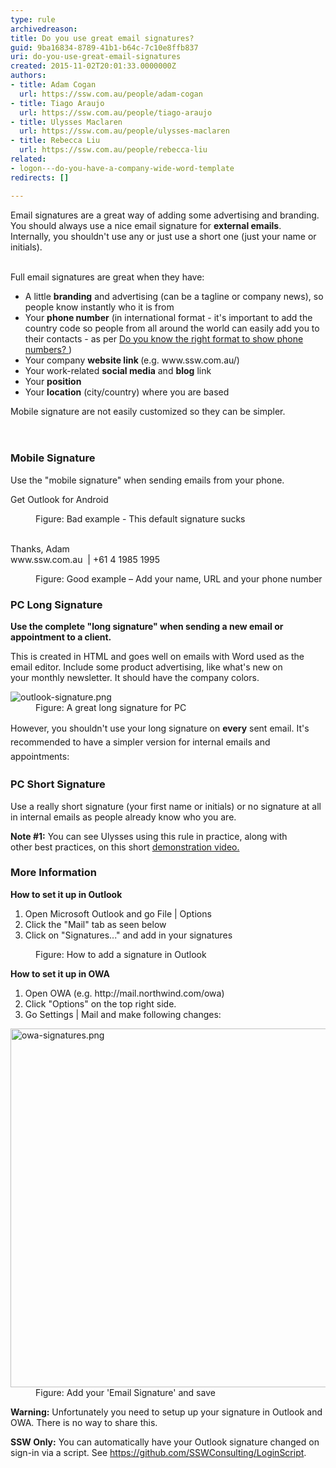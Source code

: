 ```yaml
---
type: rule
archivedreason: 
title: Do you use great email signatures?
guid: 9ba16834-8789-41b1-b64c-7c10e8ffb837
uri: do-you-use-great-email-signatures
created: 2015-11-02T20:01:33.0000000Z
authors:
- title: Adam Cogan
  url: https://ssw.com.au/people/adam-cogan
- title: Tiago Araujo
  url: https://ssw.com.au/people/tiago-araujo
- title: Ulysses Maclaren
  url: https://ssw.com.au/people/ulysses-maclaren
- title: Rebecca Liu
  url: https://ssw.com.au/people/rebecca-liu
related:
- logon---do-you-have-a-company-wide-word-template
redirects: []

---
```



<div><div aria-labelledby="ctl00_PlaceHolderMain_ContentTop_label" style="display&#58;inline;">Email signatures are a great way of adding some advertising and branding. You should always&#160;use a nice email signature&#160;for&#160;<strong>external emails</strong>.<div>Internally, you shouldn't use any or just use a short one (just&#160;your​ name or initials).<br><br></div></div></div><p>Full email signatures are great when they have&#58;<br></p><ul><li>A little&#160;<b>branding</b>&#160;and&#160;advertising&#160;(can be a tagline or company news), so people know instantly who it is from</li><li>Your <b>phone number</b> (in international format - it's important to add the country code so people from all around the world can easily add you&#160;to their contacts - as per&#160;<a href="/_layouts/15/FIXUPREDIRECT.ASPX?WebId=3dfc0e07-e23a-4cbb-aac2-e778b71166a2&amp;TermSetId=07da3ddf-0924-4cd2-a6d4-a4809ae20160&amp;TermId=19e719e8-a1ff-47c4-a642-5c7e3189f25e">Do you know the right format to show phone numbers? </a>)</li><li>Your company <strong>website link </strong>(e.g. www.ssw.com.au/)<br></li><li>Your work-related&#160;<b>social media</b> and <b>blog</b> link</li><li>Your <b style="background-color&#58;initial;">position</b><span style="background-color&#58;initial;">&#160;</span></li><li>Your​ <b>location</b> (city/country) where you are based <br></li></ul><div>Mobile signature are not easily&#160;customized so they&#160;can be simpler.<br></div>
<br><excerpt class='endintro'></excerpt><br>
<h3>Mobile&#160;Signature&#160;<br></h3><p>Use the &quot;mobile signature&quot; when sending emails from&#160;your phone.<b></b></p><p class="ssw15-rteElement-GreyBox">Get Outlook for Android</p><dd class="ssw15-rteElement-FigureBad">Figure&#58; Bad example - This default signature sucks​<br><br></dd><p class="ssw15-rteElement-GreyBox">Thanks, Adam<br>www.ssw.com.au&#160;&#160;|​&#160;+61 4 1985 1995&#160;</p><dd class="ssw15-rteElement-FigureGood">Figure&#58; Good example – Add your name, URL and your phone number​<br></dd><h3>PC Long Signature</h3><p> 
   <b>Use the complete &quot;long signature&quot; when sending a new email or appointment&#160;to a client.</b></p><p>This is created in HTML and goes well on emails with Word used as the email editor. Include some product advertising, like&#160;what's new&#160;on your&#160;monthly newsletter. It should have the company colors.<br></p><dl class="image"><dt> <img src="/SiteAssets/great-email-signatures/outlook-signature.png" alt="outlook-signature.png" style="max-width&#58;100%;" /> <br>
   </dt><dd>Figure&#58; A great long signature for PC<br></dd></dl> <span style="line-height&#58;1.6;">However, you shouldn't use your long&#160;signature on <b>every</b> sent email. It's recommended to have a&#160;simpler version for internal emails and appointments&#58;</span>
<h3>PC Short Signature<br></h3><p>
   <b></b></p><p>Use a&#160;really&#160;short signature (your first name or initials) or no signature at all in internal emails<strong></strong>&#160;as people already know who you are.<br></p><p><strong>Note #1&#58;</strong>&#160;You can see Ulysses using this rule in practice, along with other&#160;best practices, on this short&#160;<a href="http&#58;//www.youtube.com/watch?v=LAqRokqq4jI">demonstration video.</a><br></p><h3>More Information</h3><p class="ssw15-rteElement-P"><b>How to set it up in Outlook</b><br></p><ol><li>Open Microsoft Outlook and go File | Options<br></li><li>Click the &quot;Mail&quot; tab as seen below</li><li>Click on &quot;Signatures...&quot; and add in your signatures</li></ol><dl class="image"><dt> <img src="https&#58;//www.ssw.com.au/ssw/Standards/Rules/images/Outlook2013_signature.jpg" alt="" /> </dt><dd>Figure&#58; How to add a signature in Outlook</dd></dl><p class="ssw15-rteElement-P"><b>How to set it up in OWA</b></p><ol><li>Open OWA (e.g. http&#58;//mail.northwind.com/owa)<br></li><li>Click &quot;Options&quot; on the top right side. <br></li><li>Go Settings | Mail and make following changes&#58; <br></li></ol><dl class="image"><dt> <img src="/SiteAssets/great-email-signatures/owa-signatures.png" alt="owa-signatures.png" style="max-width&#58;100%;width&#58;750px;height&#58;574px;" /> </dt><dd>Figure&#58; Add your 'Email Signature' and save<br></dd></dl><p>
   <strong>Warning&#58;</strong>&#160;Unfortunately you need to setup up your signature in Outlook and OWA. There is no way to share this.&#160;<br></p><p class="ssw15-rteElement-InfoBox"> <b>SSW Only&#58;</b>&#160;You can automatically have your Outlook signature changed on sign-in via a script. ​See&#160;<a href="https&#58;//github.com/SSWConsulting/LoginScript">https&#58;//github.com/SSWConsulting/LoginScript</a>.​<br></p>


